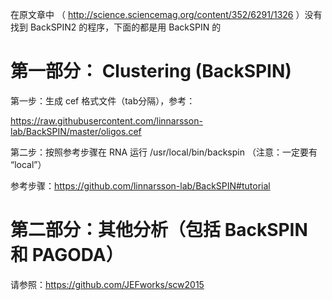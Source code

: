 在原文章中 （ http://science.sciencemag.org/content/352/6291/1326 ）没有找到 BackSPIN2 的程序，下面的都是用 BackSPIN 的

# 第一部分： Clustering (BackSPIN)

第一步：生成 cef 格式文件（tab分隔），参考：

https://raw.githubusercontent.com/linnarsson-lab/BackSPIN/master/oligos.cef

第二步：按照参考步骤在 RNA 运行 /usr/local/bin/backspin （注意：一定要有 “local”）

参考步骤：https://github.com/linnarsson-lab/BackSPIN#tutorial


# 第二部分：其他分析（包括 BackSPIN 和 PAGODA）

请参照：https://github.com/JEFworks/scw2015

